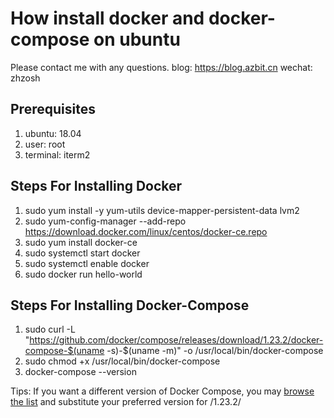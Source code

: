 # How install docker and docker-compose on ubuntu

Please contact me with any questions.    blog: https://blog.azbit.cn     wechat: zhzosh

## Prerequisites
1. ubuntu: 18.04
2. user: root
3. terminal: iterm2

## Steps For Installing Docker
1. sudo yum install -y yum-utils device-mapper-persistent-data lvm2
2. sudo yum-config-manager --add-repo https://download.docker.com/linux/centos/docker-ce.repo
3. sudo yum install docker-ce
4. sudo systemctl start docker
5. sudo systemctl enable docker
6. sudo docker run hello-world

## Steps For Installing Docker-Compose
1. sudo curl -L "https://github.com/docker/compose/releases/download/1.23.2/docker-compose-$(uname -s)-$(uname -m)" -o /usr/local/bin/docker-compose
2. sudo chmod +x /usr/local/bin/docker-compose
3. docker-compose --version

Tips: If you want a different version of Docker Compose, you may [browse the list](https://github.com/docker/compose/releases) and substitute your preferred version for /1.23.2/
